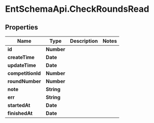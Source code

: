 # EntSchemaApi.CheckRoundsRead

## Properties
Name | Type | Description | Notes
------------ | ------------- | ------------- | -------------
**id** | **Number** |  | 
**createTime** | **Date** |  | 
**updateTime** | **Date** |  | 
**competitionId** | **Number** |  | 
**roundNumber** | **Number** |  | 
**note** | **String** |  | 
**err** | **String** |  | 
**startedAt** | **Date** |  | 
**finishedAt** | **Date** |  | 
